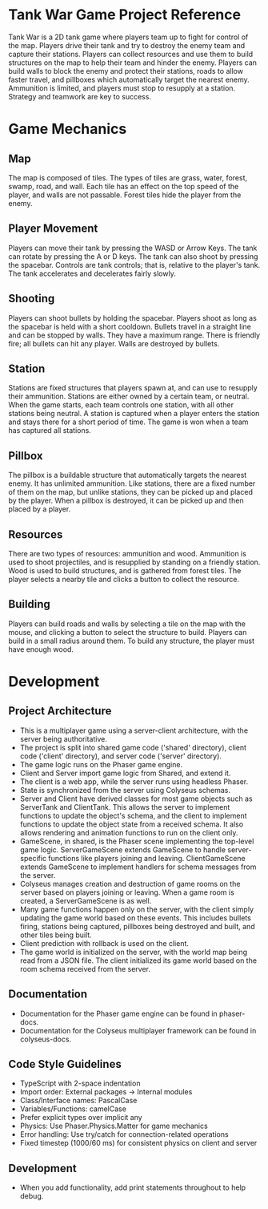 # Tank War Game Project Reference

Tank War is a 2D tank game where players team up to fight for control of the map. Players drive their tank and try to destroy the enemy team and capture their stations. Players can collect resources and use them to build structures on the map to help their team and hinder the enemy. Players can build walls to block the enemy and protect their stations, roads to allow faster travel, and pillboxes which automatically target the nearest enemy. Ammunition is limited, and players must stop to resupply at a station. Strategy and teamwork are key to success.

# Game Mechanics

## Map

The map is composed of tiles. The types of tiles are grass, water, forest, swamp, road, and wall. Each tile has an effect on the top speed of the player, and walls are not passable. Forest tiles hide the player from the enemy.

## Player Movement

Players can move their tank by pressing the WASD or Arrow Keys. The tank can rotate by pressing the A or D keys. The tank can also shoot by pressing the spacebar. Controls are tank controls; that is, relative to the player's tank. The tank accelerates and decelerates fairly slowly. 

## Shooting

Players can shoot bullets by holding the spacebar. Players shoot as long as the spacebar is held with a short cooldown. Bullets travel in a straight line and can be stopped by walls. They have a maximum range. There is friendly fire; all bullets can hit any player. Walls are destroyed by bullets.

## Station

Stations are fixed structures that players spawn at, and can use to resupply their ammunition. Stations are either owned by a certain team, or neutral. When the game starts, each team controls one station, with all other stations being neutral. A station is captured when a player enters the station and stays there for a short period of time. The game is won when a team has captured all stations.

## Pillbox

The pillbox is a buildable structure that automatically targets the nearest enemy. It has unlimited ammunition. Like stations, there are a fixed number of them on the map, but unlike stations, they can be picked up and placed by the player. When a pillbox is destroyed, it can be picked up and then placed by a player.

## Resources

There are two types of resources: ammunition and wood. Ammunition is used to shoot projectiles, and is resupplied by standing on a friendly station. Wood is used to build structures, and is gathered from forest tiles. The player selects a nearby tile and clicks a button to collect the resource.

## Building

Players can build roads and walls by selecting a tile on the map with the mouse, and clicking a button to select the structure to build. Players can build in a small radius around them. To build any structure, the player must have enough wood. 

# Development

## Project Architecture
- This is a multiplayer game using a server-client architecture, with the server being authoritative.
- The project is split into shared game code ('shared' directory), client code ('client' directory), and server code ('server' directory).
- The game logic runs on the Phaser game engine.
- Client and Server import game logic from Shared, and extend it.
- The client is a web app, while the server runs using headless Phaser.
- State is synchronized from the server using Colyseus schemas.
- Server and Client have derived classes for most game objects such as ServerTank and ClientTank. This allows the server to implement functions to update the object's schema, and the client to implement functions to update the object state from a received schema. It also allows rendering and animation functions to run on the client only.
- GameScene, in shared, is the Phaser scene implementing the top-level game logic. ServerGameScene extends GameScene to handle server-specific functions like players joining and leaving. ClientGameScene extends GameScene to implement handlers for schema messages from the server.
- Colyseus manages creation and destruction of game rooms on the server based on players joining or leaving. When a game room is created, a ServerGameScene is as well.
- Many game functions happen only on the server, with the client simply updating the game world based on these events. This includes bullets firing, stations being captured, pillboxes being destroyed and built, and other tiles being built.
- Client prediction with rollback is used on the client.
- The game world is initialized on the server, with the world map being read from a JSON file. The client initialized its game world based on the room schema received from the server.

## Documentation
- Documentation for the Phaser game engine can be found in phaser-docs.
- Documentation for the Colyseus multiplayer framework can be found in colyseus-docs.

## Code Style Guidelines
- TypeScript with 2-space indentation
- Import order: External packages → Internal modules
- Class/Interface names: PascalCase
- Variables/Functions: camelCase
- Prefer explicit types over implicit any
- Physics: Use Phaser.Physics.Matter for game mechanics
- Error handling: Use try/catch for connection-related operations
- Fixed timestep (1000/60 ms) for consistent physics on client and server

## Development
- When you add functionality, add print statements throughout to help debug.
